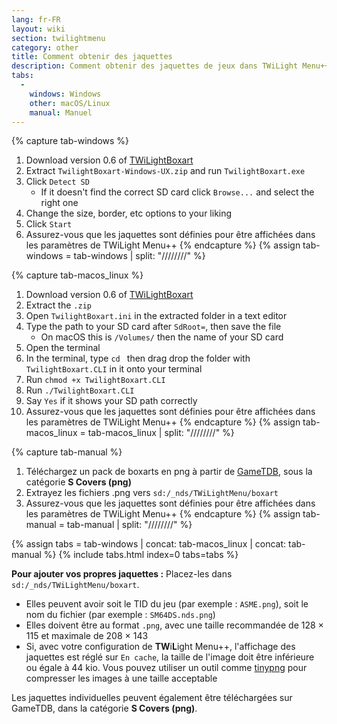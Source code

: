 ```yaml
---
lang: fr-FR
layout: wiki
section: twilightmenu
category: other
title: Comment obtenir des jaquettes
description: Comment obtenir des jaquettes de jeux dans TWiLight Menu++
tabs:
  - 
    windows: Windows
    other: macOS/Linux
    manual: Manuel
---
```


{% capture tab-windows %}
1. Download version 0.6 of [TWiLightBoxart](https://github.com/KirovAir/TwilightBoxart/releases/tag/0.6)
1. Extract `TwilightBoxart-Windows-UX.zip` and run `TwilightBoxart.exe`
1. Click `Detect SD`
   - If it doesn't find the correct SD card click `Browse...` and select the right one
1. Change the size, border, etc options to your liking
1. Click `Start`
1. Assurez-vous que les jaquettes sont définies pour être affichées dans les paramètres de TWiLight Menu++
{% endcapture %}
{% assign tab-windows = tab-windows | split: "////////" %}

{% capture tab-macos_linux %}
1. Download version 0.6 of [TWiLightBoxart](https://github.com/KirovAir/TwilightBoxart/releases/tag/0.6)
1. Extract the `.zip`
1. Open `TwilightBoxart.ini` in the extracted folder in a text editor
1. Type the path to your SD card after `SdRoot=`, then save the file
   - On macOS this is `/Volumes/` then the name of your SD card
1. Open the terminal
1. In the terminal, type `cd ` then drag drop the folder with `TwilightBoxart.CLI` in it onto your terminal
1. Run `chmod +x TwilightBoxart.CLI`
1. Run `./TwilightBoxart.CLI`
1. Say `Yes` if it shows your SD path correctly
1. Assurez-vous que les jaquettes sont définies pour être affichées dans les paramètres de TWiLight Menu++
{% endcapture %}
{% assign tab-macos_linux = tab-macos_linux | split: "////////" %}

{% capture tab-manual %}
1. Téléchargez un pack de boxarts en png à partir de [GameTDB](https://www.gametdb.com/DS/Downloads#cover_packs), sous la catégorie **S Covers (png)**
1. Extrayez les fichiers .png vers `sd:/_nds/TWiLightMenu/boxart`
1. Assurez-vous que les jaquettes sont définies pour être affichées dans les paramètres de TWiLight Menu++
{% endcapture %}
{% assign tab-manual = tab-manual | split: "////////" %}

{% assign tabs = tab-windows | concat: tab-macos_linux | concat: tab-manual %}
{% include tabs.html index=0 tabs=tabs %}

**Pour ajouter vos propres jaquettes :** Placez-les dans `sd:/_nds/TWiLightMenu/boxart`.
- Elles peuvent avoir soit le TID du jeu (par exemple : `ASME.png`), soit le nom du fichier (par exemple : `SM64DS.nds.png`)
- Elles doivent être au format `.png`, avec une taille recommandée de 128 × 115 et maximale de 208 × 143
- Si, avec votre configuration de **TW**i**L**ight Menu++, l'affichage des jaquettes est réglé sur `En cache`, la taille de l'image doit être inférieure ou égale à 44 kio. Vous pouvez utiliser un outil comme [tinypng](https://tinypng.com/) pour compresser les images à une taille acceptable

Les jaquettes individuelles peuvent également être téléchargées sur GameTDB, dans la catégorie **S Covers (png)**.
